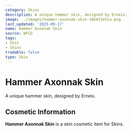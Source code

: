 ```yaml
---
category: Skins
description: A unique hammer skin, designed by Erneix.
image: ../images/hammer-axonnak-skin-18b453e5ca.png
last_updated: '2025-09-17'
name: Hammer Axonnak Skin
source: WFCD
tags:
- Skin
- Skins
tradable: false
type: Skin
---
```


# Hammer Axonnak Skin

A unique hammer skin, designed by Erneix.

## Cosmetic Information

**Hammer Axonnak Skin** is a skin cosmetic item for Skins.

